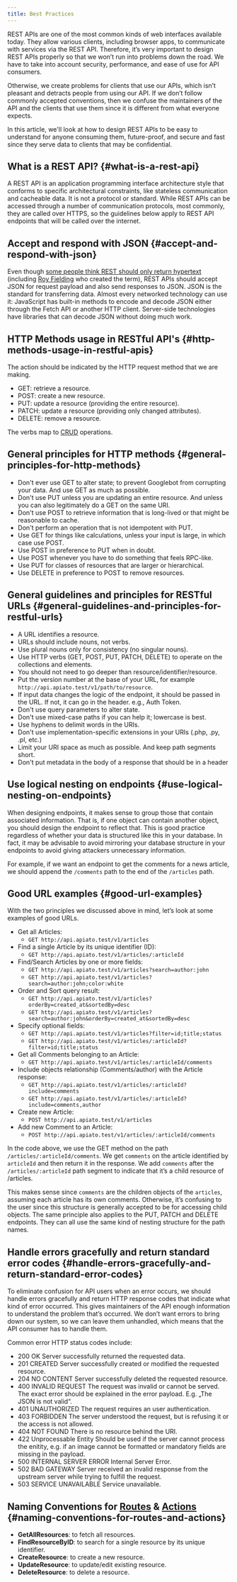 ```yaml
---
title: Best Practices
---
```


REST APIs are one of the most common kinds of web interfaces available today.
They allow various clients, including browser apps, to communicate with services via the REST API.
Therefore, it’s very important to design REST APIs properly so that we won’t run into problems down the road.
We have to take into account security, performance, and ease of use for API consumers.

Otherwise, we create problems for clients that use our APIs,
which isn’t pleasant and detracts people from using our API.
If we don’t follow commonly accepted conventions,
then we confuse the maintainers of the API and the clients
that use them since it is different from what everyone expects.

In this article, we'll look at how to design REST APIs to be easy to understand for anyone consuming them, future-proof,
and secure and fast since they serve data to clients that may be confidential.

## What is a REST API? {#what-is-a-rest-api}

A REST API is an application programming interface architecture style
that conforms to specific architectural constraints,
like stateless communication and cacheable data.
It is not a protocol or standard.
While REST APIs can be accessed through a number of communication protocols, most commonly, they are called over HTTPS,
so the guidelines below apply to REST API endpoints that will be called over the internet.

## Accept and respond with JSON {#accept-and-respond-with-json}

Even though [some people think REST should only return hypertext](https://htmx.org/essays/how-did-rest-come-to-mean-the-opposite-of-rest/)
(including [Roy Fielding](https://roy.gbiv.com/untangled/2008/rest-apis-must-be-hypertext-driven) who created the term),
REST APIs should accept JSON for request payload and also send responses to JSON.
JSON is the standard for transferring data.
Almost every networked technology can use it:
JavaScript has built-in methods to encode and decode JSON either through the Fetch API or another HTTP client.
Server-side technologies have libraries that can decode JSON without doing much work.

## HTTP Methods usage in RESTful API's {#http-methods-usage-in-restful-apis}

The action should be indicated by the HTTP request method that we are making.

- GET: retrieve a resource.
- POST: create a new resource.
- PUT: update a resource (providing the entire resource).
- PATCH: update a resource (providing only changed attributes).
- DELETE: remove a resource.

The verbs map to [CRUD](https://en.wikipedia.org/wiki/Create,_read,_update_and_delete) operations.

## General principles for HTTP methods {#general-principles-for-http-methods}

- Don't ever use GET to alter state; to prevent Googlebot from corrupting your data. And use GET as much as possible.
- Don't use PUT unless you are updating an entire resource. And unless you can also legitimately do a GET on the same URI.
- Don't use POST to retrieve information that is long-lived or that might be reasonable to cache.
- Don't perform an operation that is not idempotent with PUT.
- Use GET for things like calculations, unless your input is large, in which case use POST.
- Use POST in preference to PUT when in doubt.
- Use POST whenever you have to do something that feels RPC-like.
- Use PUT for classes of resources that are larger or hierarchical.
- Use DELETE in preference to POST to remove resources.

## General guidelines and principles for RESTful URLs {#general-guidelines-and-principles-for-restful-urls}

- A URL identifies a resource.
- URLs should include nouns, not verbs.
- Use plural nouns only for consistency (no singular nouns).
- Use HTTP verbs (GET, POST, PUT, PATCH, DELETE) to operate on the collections and elements.
- You should not need to go deeper than resource/identifier/resource.
- Put the version number at the base of your URL, for example `http://api.apiato.test/v1/path/to/resource`.
- If input data changes the logic of the endpoint, it should be passed in the URL. If not, it can go in the header. e.g., Auth Token.
- Don't use query parameters to alter state.
- Don't use mixed-case paths if you can help it; lowercase is best.
- Use hyphens to delimit words in the URIs.
- Don't use implementation-specific extensions in your URIs (.php, .py, .pl, etc.)
- Limit your URI space as much as possible. And keep path segments short.
- Don't put metadata in the body of a response that should be in a header

## Use logical nesting on endpoints {#use-logical-nesting-on-endpoints}

When designing endpoints, it makes sense to group those that contain associated information.
That is, if one object can contain another object, you should design the endpoint to reflect that.
This is good practice regardless of whether your data is structured like this in your database.
In fact,
it may be advisable to avoid
mirroring your database structure in your endpoints to avoid giving attackers unnecessary information.

For example, if we want an endpoint to get the comments for a news article,
we should append the `/comments` path to the end of the `/articles` path.

## Good URL examples {#good-url-examples}

With the two principles we discussed above in mind, let’s look at some examples of good URLs.

- Get all Articles:
	- `GET http://api.apiato.test/v1/articles`
- Find a single Article by its unique identifier (ID):
	- `GET http://api.apiato.test/v1/articles/:articleId`
- Find/Search Articles by one or more fields:
	- `GET http://api.apiato.test/v1/articles?search=author:john`
	- `GET http://api.apiato.test/v1/articles?search=author:john;color:white`
- Order and Sort query result:
	- `GET http://api.apiato.test/v1/articles?orderBy=created_at&sortedBy=desc`
	- `GET http://api.apiato.test/v1/articles?search=author:john&orderBy=created_at&sortedBy=desc`
- Specify optional fields:
	- `GET http://api.apiato.test/v1/articles?filter=id;title;status`
	- `GET http://api.apiato.test/v1/articles/:articleId?filter=id;title;status`
- Get all Comments belonging to an Article:
	- `GET http://api.apiato.test/v1/articles/:articleId/comments`
- Include objects relationship (Comments/author) with the Article response:
	- `GET http://api.apiato.test/v1/articles/:articleId?include=comments`
	- `GET http://api.apiato.test/v1/articles/:articleId?include=comments,author`
- Create new Article:
	- `POST http://api.apiato.test/v1/articles`
- Add new Comment to an Article:
	- `POST http://api.apiato.test/v1/articles/:articleId/comments`

In the code above, we use the GET method on the path `/articles/:articleId/comments`.
We get `comments` on the article identified by `articleId` and then return it in the response.
We add `comments` after the `/articles/:articleId` path segment to indicate that it’s a child resource of /articles.

This makes sense since `comments` are the children objects of the `articles`,
assuming each article has its own comments.
Otherwise, it’s confusing to the user since this structure is generally accepted to be for accessing child objects.
The same principle also applies to the PUT, PATCH and DELETE endpoints.
They can all use the same kind of nesting structure for the path names.

## Handle errors gracefully and return standard error codes {#handle-errors-gracefully-and-return-standard-error-codes}

To eliminate confusion for API users when an error occurs,
we should handle errors gracefully and return HTTP response codes that indicate what kind of error occurred.
This gives maintainers of the API enough information to understand the problem that’s occurred.
We don’t want errors to bring down our system, so we can leave them unhandled,
which means that the API consumer has to handle them.

Common error HTTP status codes include:
- 200 OK Server successfully returned the requested data.
- 201 CREATED Server successfully created or modified the requested resource.
- 204 NO CONTENT Server successfully deleted the requested resource.
- 400 INVALID REQUEST The request was invalid or cannot be served. The exact error should be explained in the error payload. E.g. „The JSON is not valid“.
- 401 UNAUTHORIZED The request requires an user authentication.
- 403 FORBIDDEN The server understood the request, but is refusing it or the access is not allowed.
- 404 NOT FOUND There is no resource behind the URI.
- 422 Unprocessable Entity Should be used if the server cannot process the enitity, e.g. if an image cannot be formatted or mandatory fields are missing in the payload.
- 500 INTERNAL SERVER ERROR Internal Server Error.
- 502 BAD GATEWAY Server received an invalid response from the upstream server while trying to fulfill the request.
- 503 SERVICE UNAVAILABLE Service unavailable.

## Naming Conventions for [Routes](../the-basics/routes) & [Actions](../the-basics/actions) {#naming-conventions-for-routes-and-actions}

- **GetAllResources**: to fetch all resources.
- **FindResourceByID**: to search for a single resource by its unique identifier.
- **CreateResource**: to create a new resource.
- **UpdateResource**: to update/edit existing resource.
- **DeleteResource**: to delete a resource.
